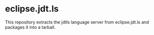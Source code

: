 # eclipse.jdt.ls
This repository extracts the jdtls language server from eclipse.jdt.ls and packages it into a tarball.
